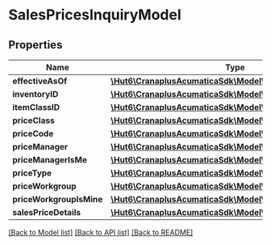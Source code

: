 # SalesPricesInquiryModel

## Properties
Name | Type | Description | Notes
------------ | ------------- | ------------- | -------------
**effectiveAsOf** | [**\Hut6\CranaplusAcumaticaSdk\Model\DateTimeValueModel**](DateTimeValueModel.md) |  | [optional] 
**inventoryID** | [**\Hut6\CranaplusAcumaticaSdk\Model\StringValueModel**](StringValueModel.md) |  | [optional] 
**itemClassID** | [**\Hut6\CranaplusAcumaticaSdk\Model\StringValueModel**](StringValueModel.md) |  | [optional] 
**priceClass** | [**\Hut6\CranaplusAcumaticaSdk\Model\StringValueModel**](StringValueModel.md) |  | [optional] 
**priceCode** | [**\Hut6\CranaplusAcumaticaSdk\Model\StringValueModel**](StringValueModel.md) |  | [optional] 
**priceManager** | [**\Hut6\CranaplusAcumaticaSdk\Model\StringValueModel**](StringValueModel.md) |  | [optional] 
**priceManagerIsMe** | [**\Hut6\CranaplusAcumaticaSdk\Model\BooleanValueModel**](BooleanValueModel.md) |  | [optional] 
**priceType** | [**\Hut6\CranaplusAcumaticaSdk\Model\StringValueModel**](StringValueModel.md) |  | [optional] 
**priceWorkgroup** | [**\Hut6\CranaplusAcumaticaSdk\Model\StringValueModel**](StringValueModel.md) |  | [optional] 
**priceWorkgroupIsMine** | [**\Hut6\CranaplusAcumaticaSdk\Model\BooleanValueModel**](BooleanValueModel.md) |  | [optional] 
**salesPriceDetails** | [**\Hut6\CranaplusAcumaticaSdk\Model\SalesPriceDetailModel[]**](SalesPriceDetailModel.md) |  | [optional] 

[[Back to Model list]](../README.md#documentation-for-models) [[Back to API list]](../README.md#documentation-for-api-endpoints) [[Back to README]](../README.md)


